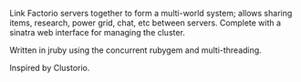 Link Factorio servers together to form a multi-world system; allows sharing items, research, power grid, chat, etc between servers.  Complete with a sinatra web interface for managing the cluster.

Written in jruby using the concurrent rubygem and multi-threading.

Inspired by Clustorio.
